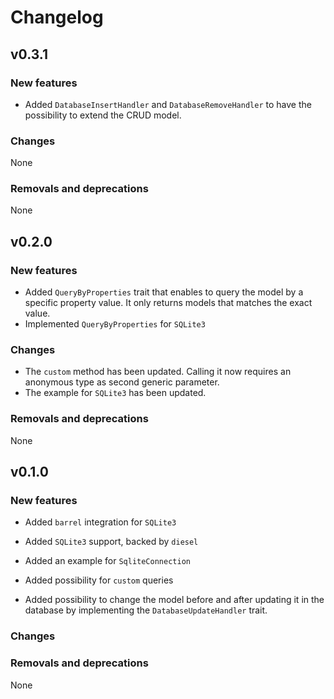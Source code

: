 # Changelog

## v0.3.1

### New features

* Added `DatabaseInsertHandler` and `DatabaseRemoveHandler` to have the possibility to extend the CRUD model.

### Changes

None

### Removals and deprecations

None

## v0.2.0

### New features

* Added `QueryByProperties` trait that enables to query the model by a specific property value. It only returns models that matches the exact value.
* Implemented `QueryByProperties` for `SQLite3`

### Changes

* The `custom` method has been updated. Calling it now requires an anonymous type as second generic parameter.
* The example for `SQLite3` has been updated.

### Removals and deprecations

None

## v0.1.0

### New features

* Added `barrel` integration for `SQLite3`

* Added `SQLite3` support, backed by `diesel`
* Added an example for `SqliteConnection`
* Added possibility for `custom` queries
* Added possibility to change the model before and after updating it in the database by implementing the `DatabaseUpdateHandler` trait.

### Changes

### Removals and deprecations

None